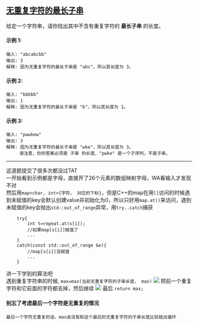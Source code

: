 ## [无重复字符的最长子串](https://leetcode-cn.com/problems/longest-substring-without-repeating-characters/description/)

给定一个字符串，请你找出其中不含有重复字符的 **最长子串** 的长度。

#### 示例 1:
```
输入: "abcabcbb"
输出: 3 
解释: 因为无重复字符的最长子串是 "abc"，所以其长度为 3。
```
#### 示例 2:
```
输入: "bbbbb"
输出: 1
解释: 因为无重复字符的最长子串是 "b"，所以其长度为 1。
```
#### 示例 3:
```
输入: "pwwkew"
输出: 3
解释: 因为无重复字符的最长子串是 "wke"，所以其长度为 3。
     请注意，你的答案必须是 子串 的长度，"pwke" 是一个子序列，不是子串。
```
***
这道题提交了很多次都没过TAT     
一开始看到示例都是字母，直接开了26个元素的数组映射字母，WA看输入才发现不对     
然后用`map<char, int>{字符， 对应的下标}`，但是C++的map在用`[]`访问的时候遇到未赋值的key会默认创建value并初始化为0，所以只好用`map.at()`来访问，遇到未赋值的key会抛出`std::out_of_range`异常，用`try..catch`捕获
```
    try{
        int t=repeat.at(s[i]);
        //如果map[s[i]]赋值了
        ...
    }
    catch(const std::out_of_range &e){
        //map[s[i]]没赋值
        ...
    }
```
讲一下学到的算法吧    
遇到重复字符串的时候, `max=max(当前无重复字符的子串长度， max)`
![](https://github.com/lyh-ADT/LeetCodeNote/blob/master/Longest%20Substring%20without%20Repeating%20Characters/pics/%E9%81%87%E5%88%B0%E9%87%8D%E5%A4%8D%E7%9A%84%E5%AD%97%E7%AC%A6.png?raw=true)
把前一个重复字符和它前面的字符都去掉，然后继续
![](https://github.com/lyh-ADT/LeetCodeNote/blob/master/Longest%20Substring%20without%20Repeating%20Characters/pics/%E5%8E%BB%E6%8E%89%E5%89%8D%E9%9D%A2%E9%87%8D%E5%A4%8D%E7%9A%84%E5%AD%97%E7%AC%A6%E5%90%8E%E7%BB%A7%E7%BB%AD.png?raw=true)
最后 `return max;`
#### 别忘了考虑最后一个字符是无重复的情况
```
最后一个字符无重复的话，max会没有和这个最后的无重复字符的子串长度比较就出循环
```
